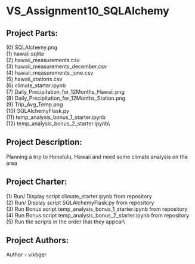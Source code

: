 # VS_Assignment10_SQLAlchemy

## **Project Parts:**
(0) SQLAlchemy.png\
(1) hawaii.sqlite\
(2) hawaii_measurements.csv\
(3) hawaii_measurements_december.csv\
(4) hawaii_measurements_june.csv\
(5) hawaii_stations.csv\
(6) climate_starter.ipynb\
(7) Daily_Precipitation_for_12Months_Hawaii.png\
(8) Daily_Precipitation_for_12Months_Station.png\
(9) Trip_Avg_Temp.png\
(10) SQLAlchemyFlask.py\
(11) temp_analysis_bonus_1_starter.ipynb\
(12) temp_analysis_bonus_2_starter.ipynb\

## **Project Description:**
Planning a trip to Honolulu, Hawaii and need some climate analysis on the area

## **Project Charter:**
(1) Run/ Display script climate_starter.ipynb from repository\
(2) Run/ Display script SQLAlchemyFlask.py from repository\
(3) Run Bonus script temp_analysis_bonus_1_starter.ipynb from repository\
(4) Run Bonus script temp_analysis_bonus_2_starter.ipynb from repository\
(5) Run the scripts in the order that they appear\

## **Project Authors:**
Author - viktiger
